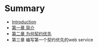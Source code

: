# Summary

* [Introduction](README.md)
* [第一章 简介](chapter1.md)
* [第二章 为何契约优先](chapter2.md)
* 第三章 编写第一个契约优先的web service

